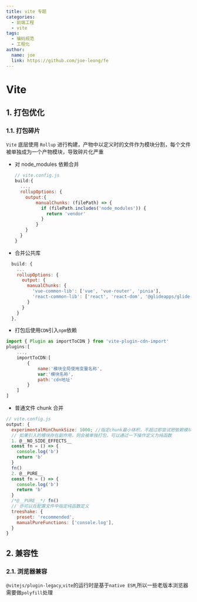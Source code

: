 ```yaml
---
title: vite 专题
categories:
  - 前端工程
  - vite
tags:
  - 编码规范
  - 工程化
author:
  name: joe
  link: https://github.com/joe-leong/fe
---
```


# Vite

## 1. 打包优化

### 1.1. 打包碎片

`Vite` 底层使用 `Rollup` 进行构建，产物中以定义时的文件作为模块分割，每个文件被单独成为一个产物模块，导致碎片化严重

- 对 node_modules 依赖合并

  ```js
  // vite.config.js
  build:{
    ...,
    rollupOptions: {
      output:{
          manualChunks: (filePath) => {
            if (filePath.includes('node_modules')) {
              return 'vendor'
            }
          }
      }
    }
  }
  ```

- 合并公共库

```js
  build: {
    ...
    rollupOptions: {
      output: {
        manualChunks: {
          'vue-common-lib': ['vue', 'vue-router', 'pinia'],
          'react-common-lib': ['react', 'react-dom', '@glideapps/glide-data-grid'],
        }
      }
    }
  },
```

- 打包后使用`CDN`引入`npm`依赖

```js
import { Plugin as importToCDN } from 'vite-plugin-cdn-import'
plugins:[
    ...,
    importToCDN:[
        {
            name:'模块全局使用变量名称',
            var:'模块名称',
            path:'cdn地址'
        }
    ]
]
```

- 普通文件 chunk 合并

```js
// vite.config.js
output: {
  experimentalMinChunkSize: 1000; //指定chunk最小体积，不超过即尝试把依赖模块打包进来
  // 如果引入的模块存在副作用，则会被单独打包，可以通过一下操作定义为纯函数
  1. @__NO_SIDE_EFFECTS__
  const fn = () => {
    console.log('b')
    return 'b'
  }
  fn()
  2. @__PURE__
  const fn = () => {
    console.log('b')
    return 'b'
  }
  /*@__PURE__*/ fn()
  // 亦可以在配置文件中指定纯函数定义
  treeshake: {
    preset: 'recommended',
    manualPureFunctions: ['console.log'],
  }
}
```

## 2. 兼容性

### 2.1. 浏览器兼容

`@vitejs/plugin-legacy`,`vite`的运行时是基于`native ESM`,所以一些老版本浏览器需要做`polyfill`处理
